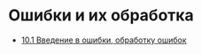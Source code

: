 # Ошибки и их обработка

- [10.1 Введение в ошибки, обработку ошибок](./10.1%20Introduction%20into%20errors)
